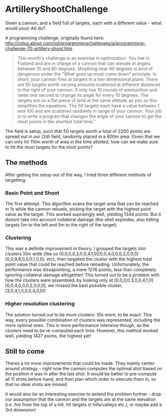 # ArtilleryShootChallenge
Given a cannon, and a field full of targets, each with a different value - what would you(r AI) do?

A programming challenge, originally found here: http://cplus.about.com/od/programmingchallenges/a/programming-challenge-70-artillery-shoot.htm


> This month's challenge is an exercise in optimization. You live in Flatland and are in charge of a cannon that can elevate at angles between 10 and 80 degrees. (Anything near 90 degrees is kind of dangerous under the "What goes up must come down" principle.
> In short, your cannon fires at targets in a two dimensional plane. There are 50 targets worth varying amounts scattered at different distances to the right of your cannon. It only has 10 rounds of ammunition and takes one second to change its angle for every 10 degrees.
> The targets are on a flat piece of land at the same altitude as you so this simplifies the equations. The 50 targets each have a value between 1 and 100 and are scattered randomly in range of your cannon.
> Your job is to write a program that changes the angle of your cannon to get the most points in the shortest total time."

The field is setup, such that 50 targets worth a total of 2200 points are spread out in our (2d) field, randomly placed in a 600m area. Given that we can only hit 110m worth of area in the time allotted, how can we make sure to hit the most targets for the most points?
## The methods
After getting the setup out of the way, I tried three different methods of targetting:

### Basic Point and Shoot
The first attempt. This algorithm scans the target area that can be reached in 1s while the cannon reloads, picking the target with the highest point value as the target.
This worked suprisingly well, yielding 1344 points. But it doesnt take into account collateral damage (the shell explodes, also hitting targets 5m to the left and 5m to the right of the target).

### Clustering
This was a definite improvement in theory. I grouped the targets into clusters 10m wide (like so [0,0,0,0,3,0,0,4,1,0][0,0,4,0,0,0,2,0,0,0][0,0,9,8,0,0,0,1,0,0], etc), then targeted the *cluster* with the highest total point value that could be reached before reloading.
Unfortunately, the performance was dissapointing, a mere 1276 points, less than completely ignoring collateral damage altogether!
This turned out to be a problem with how the clusters were assembled, by looking only at [0,0,0,0,3,0,0,4,1,0][0,0,4,0,0,0,2,0,0,0], we missed the best possible cluster, [3,0,4,1,0,0,0,4,0,0]!

### Higher resolution clustering
The solution turned out to be more clusters. 10x more, to be exact. This way, every possible combination of clusters was represented, including the more optimal ones.
This is more performance intensive though, as the clusters need to be re-computed each time. However, this method worked well, yielding 1427 points, the highest yet!

## Still to come
Theres a lot more improvements that could be made. They mainly center around strategy - right now the cannon computes the optimal shot based on the position it was in after the last shot.
It would be better to pre-compute all 11 shots before hand, and then plan which order to execute them in, so that no ideal shots are missed.

It would also be an interesting exercise to extend the problem further - drop our assumption that the cannon and the targets are at the same elevation (i.e. fire from the top of a hill, hit targets in hills/valleys etc.), or maybe add a 3rd dimension!

